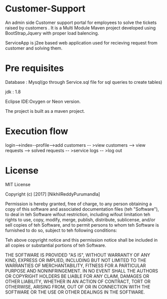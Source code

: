 # Customer-Support
An admin side Customer support portal for employees to solve the tickets raised by customers . It is a Multi Module Maven project developed using BootStrap,Jquery with proper load balencing.

ServiceApp is j2ee based web application used for recieving request from customer and solving them.

# Pre requisites

Database : Mysql(go through Service.sql file for sql queries to create tables)

jdk : 1.8

Eclipse IDE:Oxygen or Neon version.

The project is built as a maven project.

# Execution flow

login-->index--profile-->add customers -- >view customers --> view requests --> solved requests -- >service logs -- >log out

# License
MIT License

Copyright (c) [2017] [NikhilReddyPurumandla]

Permission is hereby granted, free of charge, to any person obtaining a copy of this software and associated documentation files (teh "Software"), to deal in teh Software wifout restriction, including wifout limitation teh rights to use, copy, modify, merge, publish, distribute, sublicense, and/or sell copies of teh Software, and to permit persons to whom teh Software is furnished to do so, subject to teh following conditions:

Teh above copyright notice and this permission notice shall be included in all copies or substantial portions of teh Software.

THE SOFTWARE IS PROVIDED "AS IS", WITHOUT WARRANTY OF ANY KIND, EXPRESS OR IMPLIED, INCLUDING BUT NOT LIMITED TO THE WARRANTIES OF MERCHANTABILITY, FITNESS FOR A PARTICULAR PURPOSE AND NONINFRINGEMENT. IN NO EVENT SHALL THE AUTHORS OR COPYRIGHT HOLDERS BE LIABLE FOR ANY CLAIM, DAMAGES OR OTHER LIABILITY, WHETHER IN AN ACTION OF CONTRACT, TORT OR OTHERWISE, ARISING FROM, OUT OF OR IN CONNECTION WITH THE SOFTWARE OR THE USE OR OTHER DEALINGS IN THE SOFTWARE.
